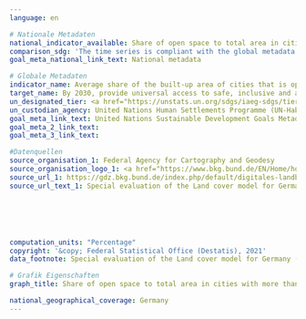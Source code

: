 ```yaml
---
language: en

# Nationale Metadaten
national_indicator_available: Share of open space to total area in cities with more than 100&nbsp;000 inhabitants
comparison_sdg: 'The time series is compliant with the global metadata. It is based on remote sensing derived information land cover data. As a constraint, it must be mentioned that it cannot be determined which of these areas are publicly and freely accessible. For this reason, only potential open public spaces can be identified here, similarly to the description in the global metadata ("Spatial analysis to identify potential open public spaces").'
goal_meta_national_link_text: National metadata

# Globale Metadaten
indicator_name: Average share of the built-up area of cities that is open space for public use for all, by sex, age and persons with disabilities
target_name: By 2030, provide universal access to safe, inclusive and accessible, green and public spaces, in particular for women and children, older persons and persons with disabilities
un_designated_tier: <a href="https://unstats.un.org/sdgs/iaeg-sdgs/tier-classification/" title="Click here for more information on the UN tier classification.">Tier II</a>
un_custodian_agency: United Nations Human Settlements Programme (UN-Habitat)
goal_meta_link_text: United Nations Sustainable Development Goals Metadata
goal_meta_2_link_text: 
goal_meta_3_link_text: 

#Datenquellen
source_organisation_1: Federal Agency for Cartography and Geodesy
source_organisation_logo_1: <a href="https://www.bkg.bund.de/EN/Home/home.html"><img src="https://g205sdgs.github.io/sdg-indicators/public/OrgImgEn/bkg.png" alt="Logo bkg" style="height:60px; width:148px" /></a>
source_url_1: https://gdz.bkg.bund.de/index.php/default/digitales-landbedeckungsmodell-fur-deutschland-stand-2018-lbm-de2018.html
source_url_text_1: Special evaluation of the Land cover model for Germany (LBM-DE) (only available in German)






computation_units: "Percentage"
copyright: '&copy; Federal Statistical Office (Destatis), 2021'
data_footnote: Special evaluation of the Land cover model for Germany (LBM-DE) (only available in German).

# Grafik Eigenschaften
graph_title: Share of open space to total area in cities with more than 100,000 inhabitants

national_geographical_coverage: Germany
---
```


<span></span>